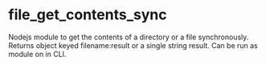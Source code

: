file_get_contents_sync
======================

Nodejs module to get the contents of a directory or a file synchronously. Returns object keyed filename:result or a single string result. Can be run as module on in CLI.
